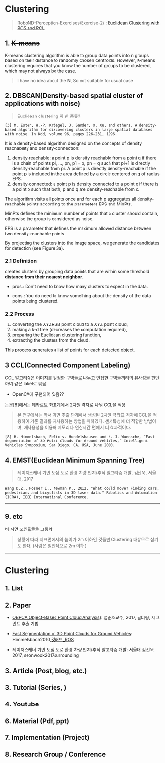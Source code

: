 # Clustering 

> RoboND-Perception-Exercises/Exercise-2/ : [Euclidean Clustering with ROS and PCL](https://github.com/udacity/RoboND-Perception-Exercises/tree/master/Exercise-2)

## 1. ~~K-means~~

K-means clustering algorithm is able to group data points into n groups based on their distance to randomly chosen centroids. However, K-means clustering requires that you know the number of groups to be clustered, which may not always be the case.

> I have no idea about the **N**, So not suitable for usual case

## 2. DBSCAN(Density-based spatial cluster of applications with noise)

> Euclidean clustering 의 한 종류?

```
[3] M. Ester, H.-P. Kriegel, J. Sander, X. Xu, and others. A density-based algorithm for discovering clusters in large spatial databases with noise. In Kdd, volume 96, pages 226–231, 1996.
```

It is a density-based algorithm designed on the concepts of density reachability and density-connection:
1. density-reachable: a point p is density reachable from a point q if there is a chain of points p1, ..., pn, p1 = p, pn = q such that pi+1 is directly density-reachable from pi. A
point p is directly density-reachable if the point p is included
in the area defined by a circle centered on q of radius
EPS.
2. density-connected: a point p is density connected to a point q if there is a point o such that both, p and q are density-reachable from o.

The algorithm visits all points once and for each p aggregates all density-reachable points according to the parameters EPS and MinPts. 

MinPts defines the minimum number of points that a cluster should contain, otherwise the group is considered as noise. 

EPS is a parameter that defines the maximum allowed distance between two density-reachable points. 

By projecting the clusters into the image space, we generate the candidates for detection (see Figure 3a).




### 2.1 Definition 

creates clusters by grouping data points that are within some threshold **distance from their nearest neighbor**.


- pros.: Don't need to know how many clusters to expect in the data. 

- cons.: You do need to know something about the density of the data points being clustered.


### 2.2 Process

1. converting the XYZRGB point cloud to a XYZ point cloud, 
2. making a k-d tree (decreases the computation required), 
3. preparing the Euclidean clustering function, 
4. extracting the clusters from the cloud. 

This process generates a list of points for each detected object.



## 3 CCL(Connected Component Labeling)

CCL 알고리즘은 이미지를 일정한 구역들로 나누고 인접한 구역들끼리의 유사성을 판단하여 같은 label로 묶음
- OpenCV에 구현되어 있음??

논문[8]에서는 데카르트 좌표계에서 2차원 격자로 나눠 CCL을 적용



> 본 연구에서는 앞서 지면 추출 단계에서 생성된 2차원 극좌표 격자에 CCL을 적용하여 기존 결과를 재사용하는 방법을 취하였다. 센서특성에 더 적합한 방법이며, 재사용성을 이용해 메모리나 연산시간 면에서 더 효과적이다.

```
[8] H. Himmelsbach, Felix v. Hundelshausen and H.-J. Wuensche, “Fast Segmentation of 3D Point Clouds for Ground Vehicles,” Intelligent Vehicles Symposium, San Diego, CA, USA, June 2010.
```


## 4. EMST(Euclidean Minimum Spanning Tree) 

> 레이저스캐너 기반 도심 도로 환경 차량 인지/추적 알고리즘 개발, 김선욱, 서울대, 2017

```
Wang D.Z., Posner I., Newman P., 2012, "What could move? Finding cars, pedestrians and bicyclists in 3D laser data." Robotics and Automation (ICRA), IEEE International Conference.
```


---

## 9. etc

비 지면 포인트들을 그룹화 

> 상황에 따라 지표면에서의 높이가 2m 이하인 것들만 Clustering 대상으로 삼기도 한다. (사람은 일반적으로 2m 이하 )


---

# Clustering 

## 1. List



## 2. Paper

- [OBPCA(Object-Based Point Cloud Analysis)](https://www.tandfonline.com/doi/abs/10.1080/2150704X.2016.1278310?journalCode=trsl20): 엄준호교수, 2017, 필터링, 세그먼트 추출
기법


- [Fast Segmentation of 3D Point Clouds for Ground Vehicles](https://ieeexplore.ieee.org/stamp/stamp.jsp?arnumber=5548059): Himmelsbach2010,[깃허브_ROS](https://github.com/lorenwel/linefit_ground_segmentation)

- 레이저스캐너 기반 도심 도로 환경 차량 인지/추적 알고리즘 개발: 서울대 김선욱 2017, seonwook2017surrounding

## 3. Article (Post, blog, etc.)



## 3. Tutorial (Series, )



## 4. Youtube



## 6. Material (Pdf, ppt)



## 7. Implementation (Project)


## 8. Research Group / Conference 
